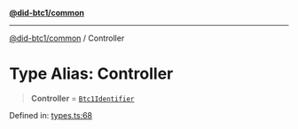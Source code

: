 [**@did-btc1/common**](../README.md)

***

[@did-btc1/common](../globals.md) / Controller

# Type Alias: Controller

> **Controller** = [`Btc1Identifier`](Btc1Identifier.md)

Defined in: [types.ts:68](https://github.com/dcdpr/did-btc1-js/blob/751aedd75738c26882a2149e644ae32b9e424707/packages/common/src/types.ts#L68)
